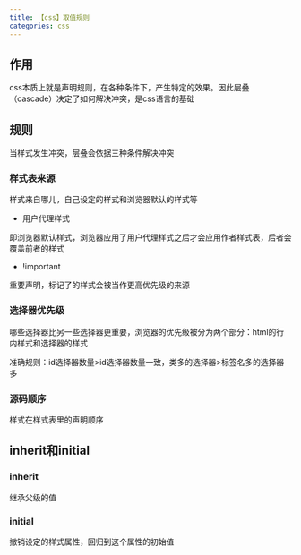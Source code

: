 ```yaml
---
title: 【css】取值规则
categories: css
---
```


## 作用

css本质上就是声明规则，在各种条件下，产生特定的效果。因此层叠（cascade）决定了如何解决冲突，是css语言的基础

## 规则

当样式发生冲突，层叠会依据三种条件解决冲突

### 样式表来源

样式来自哪儿，自己设定的样式和浏览器默认的样式等

- 用户代理样式

即浏览器默认样式，浏览器应用了用户代理样式之后才会应用作者样式表，后者会覆盖前者的样式

- !important

重要声明，标记了的样式会被当作更高优先级的来源

### 选择器优先级

哪些选择器比另一些选择器更重要，浏览器的优先级被分为两个部分：html的行内样式和选择器的样式

准确规则：id选择器数量>id选择器数量一致，类多的选择器>标签名多的选择器多

### 源码顺序

样式在样式表里的声明顺序

## inherit和initial

### inherit

继承父级的值

### initial

撤销设定的样式属性，回归到这个属性的初始值
